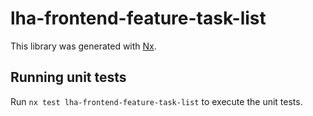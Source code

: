 # lha-frontend-feature-task-list

This library was generated with [Nx](https://nx.dev).

## Running unit tests

Run `nx test lha-frontend-feature-task-list` to execute the unit tests.
